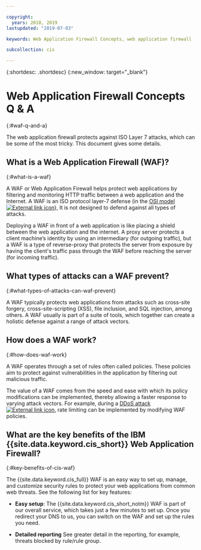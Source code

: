 ```yaml
---

copyright:
  years: 2018, 2019
lastupdated: "2019-07-03"

keywords: Web Application Firewall Concepts, web application firewall

subcollection: cis

---
```


{:shortdesc: .shortdesc}
{:new_window: target="_blank"}

# Web Application Firewall Concepts Q & A
{:#waf-q-and-a}

The web application firewall protects against ISO Layer 7 attacks, which can be some of the most tricky. This document gives some details.

## What is a Web Application Firewall (WAF)?
{:#what-is-a-waf}

A WAF or Web Application Firewall helps protect web applications by filtering and monitoring HTTP traffic between a web application and the Internet. A WAF is an ISO protocol layer-7 defense (in the [OSI model ![External link icon](../../icons/launch-glyph.svg "External link icon")](https://en.wikipedia.org/wiki/OSI_model)), It is not designed to defend against all types of attacks. 

Deploying a WAF in front of a web application is like placing a shield between the web application and the internet. A proxy server protects a client machine’s identity by using an intermediary (for outgoing traffic), but a WAF is a type of reverse-proxy that protects the server from exposure by having the client's traffic pass through the WAF before reaching the server (for incoming traffic).

## What types of attacks can a WAF prevent?
{:#what-types-of-attacks-can-waf-prevent}

A WAF typically protects web applications from attacks such as cross-site forgery, cross-site-scripting (XSS), file inclusion, and SQL injection, among others. A WAF usually is part of a suite of tools, which together can create a holistic defense against a range of attack vectors.

## How does a WAF work?
{:#how-does-waf-work}

A WAF operates through a set of rules often called policies. These policies aim to protect against vulnerabilities in the application by filtering out malicious traffic. 

The value of a WAF comes from the speed and ease with which its policy modifications can be implemented, thereby allowing a faster response to varying attack vectors. For example, during a [DDoS attack ![External link icon](../../icons/launch-glyph.svg "External link icon")](https://en.wikipedia.org/wiki/Denial-of-service_attack), rate limiting can be implemented by modifying WAF policies.

## What are the key benefits of the IBM {{site.data.keyword.cis_short}} Web Application Firewall?
{:#key-benefits-of-cis-waf}

The {{site.data.keyword.cis_full}} WAF is an easy way to set up, manage, and customize security rules to protect your web applications from common web threats. See the following list for key features:

 * **Easy setup**: The {{site.data.keyword.cis_short_notm}} WAF is part of our overall service, which takes just a few minutes to set up. Once you redirect your DNS to us, you can switch on the WAF and set up the rules you need.

 * **Detailed reporting** See greater detail in the reporting, for example, threats blocked by rule/rule group. 
